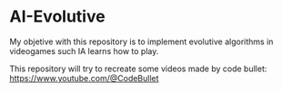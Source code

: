 # AI-Evolutive

My objetive with this repository is to implement evolutive algorithms in videogames such IA learns how to play. 

This repository will try to recreate some videos made by code bullet:
https://www.youtube.com/@CodeBullet

 
